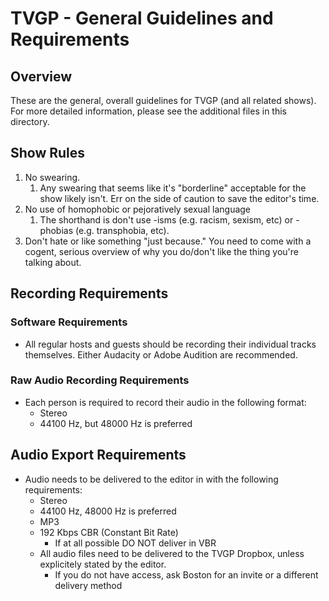 # TVGP - General Guidelines and Requirements


## Overview

These are the general, overall guidelines for TVGP (and all related shows).  For more detailed information, please see the additional files in this directory.

## Show Rules
1. No swearing.  
	1. Any swearing that seems like it's "borderline" acceptable for the show likely isn't.  Err on the side of caution to save the editor's time.
1. No use of homophobic or pejoratively sexual language
	1. The shorthand is don't use -isms (e.g. racism, sexism, etc) or -phobias (e.g. transphobia, etc). 
1. Don't hate or like something "just because."  You need to come with a cogent, serious overview of why you do/don't like the thing you're talking about.

## Recording Requirements

### Software Requirements
* All regular hosts and guests should be recording their individual tracks themselves.  Either Audacity or Adobe Audition are recommended.

### Raw Audio Recording Requirements
* Each person is required to record their audio in the following format:
 	* Stereo
	* 44100 Hz, but 48000 Hz is preferred

## Audio Export Requirements 
* Audio needs to be delivered to the editor in with the following requirements:
	* Stereo
	* 44100 Hz, 48000 Hz is preferred
	* MP3
	* 192 Kbps CBR (Constant Bit Rate)
		* If at all possible DO NOT deliver in VBR
	* All audio files need to be delivered to the TVGP Dropbox, unless explicitely stated by the editor.
		* If you do not have access, ask Boston for an invite or a different delivery method
